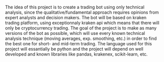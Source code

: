 The idea of this project is to create a trading bot using only technical analysis, since the qualitative/fundamental approach requires opinions from expert analysts and decision makers.
The bot will be based on kraken trading platform, using exceptionnaly kraken api which means that there will only be cryptocurrency trading.
The goal of the project is to make as many versions of the bot as possible, which will use every known technical analysis technique (moving averages, exp. smoothing, etc.) in order to find the best one for short- and mid-term trading.
The language used for this project will essantially be python and the project will depend on  well developed and known libraries like pandas, krakenex, scikit-learn, etc.
